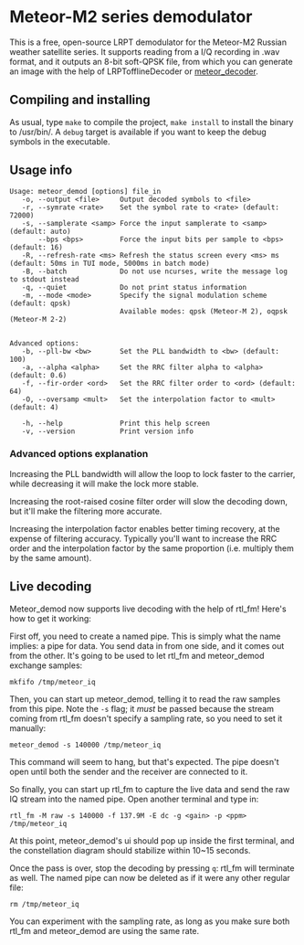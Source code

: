 # Meteor-M2 series demodulator

This is a free, open-source LRPT demodulator for the Meteor-M2 Russian weather
satellite series. It supports reading from a I/Q recording in .wav format,
and it outputs an 8-bit soft-QPSK file, from which you can generate an image
with the help of LRPTofflineDecoder or
[meteor\_decoder](https://github.com/artlav/meteor_decoder).

## Compiling and installing

As usual, type `make` to compile the project, `make install` to install the
binary to /usr/bin/. A `debug` target is available if you want to keep the debug
symbols in the executable.

## Usage info
```
Usage: meteor_demod [options] file_in
   -o, --output <file>     Output decoded symbols to <file>
   -r, --symrate <rate>    Set the symbol rate to <rate> (default: 72000)
   -s, --samplerate <samp> Force the input samplerate to <samp> (default: auto)
       --bps <bps>         Force the input bits per sample to <bps> (default: 16)
   -R, --refresh-rate <ms> Refresh the status screen every <ms> ms (default: 50ms in TUI mode, 5000ms in batch mode)
   -B, --batch             Do not use ncurses, write the message log to stdout instead
   -q, --quiet             Do not print status information
   -m, --mode <mode>       Specify the signal modulation scheme (default: qpsk)
                           Available modes: qpsk (Meteor-M 2), oqpsk (Meteor-M 2-2)


Advanced options:
   -b, --pll-bw <bw>       Set the PLL bandwidth to <bw> (default: 100)
   -a, --alpha <alpha>     Set the RRC filter alpha to <alpha> (default: 0.6)
   -f, --fir-order <ord>   Set the RRC filter order to <ord> (default: 64)
   -O, --oversamp <mult>   Set the interpolation factor to <mult> (default: 4)

   -h, --help              Print this help screen
   -v, --version           Print version info
```

### Advanced options explanation

Increasing the PLL bandwidth will allow the loop to lock faster to the carrier,
while decreasing it will make the lock more stable.

Increasing the root-raised cosine filter order will slow the decoding down, but
it'll make the filtering more accurate.

Increasing the interpolation factor enables better timing recovery, at the
expense of filtering accuracy. Typically you'll want to increase the RRC order
and the interpolation factor by the same proportion (i.e. multiply them by the
same amount).


## Live decoding

Meteor\_demod now supports live decoding with the help of rtl\_fm! Here's how
to get it working:

First off, you need to create a named pipe. This is simply what the name implies:
a pipe for data. You send data in from one side, and it comes out from the
other. It's going to be used to let rtl\_fm and meteor\_demod exchange samples:
```
mkfifo /tmp/meteor_iq
```
Then, you can start up meteor\_demod, telling it to read the raw samples from
this pipe.  Note the `-s` flag; it *must* be passed because the stream coming from
rtl\_fm doesn't specify a sampling rate, so you need to set it manually:
```
meteor_demod -s 140000 /tmp/meteor_iq
```
This command will seem to hang, but that's expected. The pipe doesn't open
until both the sender and the receiver are connected to it.

So finally, you can start up rtl\_fm to capture the live data and send the raw IQ
stream into the named pipe. Open another terminal and type in:
```
rtl_fm -M raw -s 140000 -f 137.9M -E dc -g <gain> -p <ppm> /tmp/meteor_iq
```
At this point, meteor\_demod's ui should pop up inside the first terminal, and
the constellation diagram should stabilize within 10~15 seconds.

Once the pass is over, stop the decoding by pressing `q`: rtl\_fm will terminate
as well. The named pipe can now be deleted as if it were any other regular file:
```
rm /tmp/meteor_iq
```

You can experiment with the sampling rate, as long as you make sure both rtl\_fm
and meteor\_demod are using the same rate.
